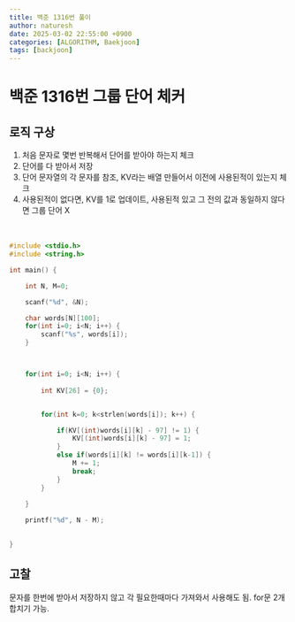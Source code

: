 ```yaml
---
title: 백준 1316번 풀이
author: naturesh
date: 2025-03-02 22:55:00 +0900
categories: [ALGORITHM, Baekjoon]
tags: [backjoon]
---
```



# 백준 1316번 그룹 단어 체커


## 로직 구상 

1. 처음 문자로 몇번 반복해서 단어를 받아야 하는지 체크
2. 단어를 다 받아서 저장
3. 단어 문자열의 각 문자를 참조, KV라는 배열 만들어서 이전에 사용된적이 있는지 체크
4. 사용된적이 없다면, KV를 1로 업데이트, 사용된적 있고 그 전의 값과 동일하지 않다면 그룹 단어 X
<br><br><br>


```c
#include <stdio.h>
#include <string.h>

int main() {

    int N, M=0;

    scanf("%d", &N);

    char words[N][100];
    for(int i=0; i<N; i++) {
        scanf("%s", words[i]);
    }



    for(int i=0; i<N; i++) {
        
        int KV[26] = {0};


        for(int k=0; k<strlen(words[i]); k++) {

            if(KV[(int)words[i][k] - 97] != 1) {
                KV[(int)words[i][k] - 97] = 1;
            }
            else if(words[i][k] != words[i][k-1]) {
                M += 1;
                break;
            }
        }
        
    }

    printf("%d", N - M);
    

}
```


## 고찰

문자를 한번에 받아서 저장하지 않고 각 필요한때마다 가져와서 사용해도 됨. for문 2개 합치기 가능.


